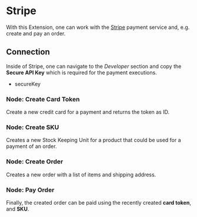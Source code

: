 # Stripe

With this Extension, one can work with the [Stripe](https://stripe.com) payment service and, e.g. create and pay an order.

## Connection

Inside of Stripe, one can navigate to the *Developer* section and copy the **Secure API Key** which is required for the payment executions.

- secureKey

### Node: Create Card Token

Create a new credit card for a payment and returns the token as ID.

### Node: Create SKU

Creates a new Stock Keeping Unit for a product that could be used for a payment of an order.

### Node: Create Order

Creates a new order with a list of items and shipping address.

### Node: Pay Order

Finally, the created order can be paid using the recently created **card token**, and **SKU**.